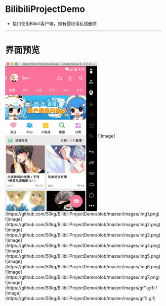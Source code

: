 # BilibiliProjectDemo
- 接口使用Blibili客户端，如有侵权请私信删除
---
# 界面预览

 <img src="https://github.com/50kg/BilibiliProjectDemo/blob/master/images/img1.png" width = "297" height = "482" alt="1" align=center />
![image](https://github.com/50kg/BilibiliProjectDemo/blob/master/images/img1.png)
![image](https://github.com/50kg/BilibiliProjectDemo/blob/master/images/img2.png)
![image](https://github.com/50kg/BilibiliProjectDemo/blob/master/images/img3.png)
![image](https://github.com/50kg/BilibiliProjectDemo/blob/master/images/img4.png)
![image](https://github.com/50kg/BilibiliProjectDemo/blob/master/images/img5.png)
![image](https://github.com/50kg/BilibiliProjectDemo/blob/master/images/img6.png)
![image](https://github.com/50kg/BilibiliProjectDemo/blob/master/images/img7.png)
![image](https://github.com/50kg/BilibiliProjectDemo/blob/master/images/gif1.gif)
![image](https://github.com/50kg/BilibiliProjectDemo/blob/master/images/gif2.gif)

